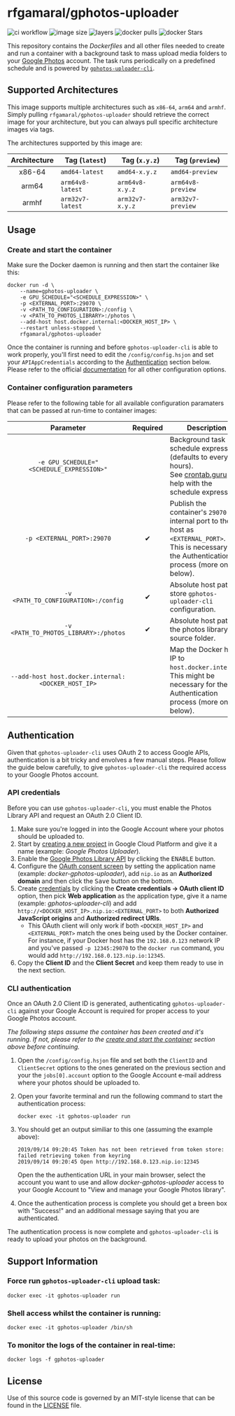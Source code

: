 # rfgamaral/gphotos-uploader

![ci workflow](https://github.com/rfgamaral/docker-gphotos-uploader/workflows/Docker%20Images%20CI/badge.svg)
![image size](https://img.shields.io/microbadger/image-size/rfgamaral/gphotos-uploader.svg)
![layers](https://img.shields.io/microbadger/layers/rfgamaral/gphotos-uploader.svg)
![docker pulls](https://img.shields.io/docker/pulls/rfgamaral/gphotos-uploader.svg)
![docker Stars](https://img.shields.io/docker/stars/rfgamaral/gphotos-uploader.svg)

This repository contains the _Dockerfiles_ and all other files needed to create and run a container with a background task to mass upload media folders to your [Google Photos](https://photos.google.com) account. The task runs periodically on a predefined schedule and is powered by [`gphotos-uploader-cli`](https://github.com/nmrshll/gphotos-uploader-cli).

## Supported Architectures

This image supports multiple architectures such as `x86-64`, `arm64` and `armhf`. Simply pulling `rfgamaral/gphotos-uploader` should retrieve the correct image for your architecture, but you can always pull specific architecture images via tags.

The architectures supported by this image are:

| Architecture | Tag (`latest`) | Tag (`x.y.z`) | Tag (`preview`) |
| :----: | --- | --- | --- |
| x86-64 | `amd64-latest` | `amd64-x.y.z` | `amd64-preview` |
| arm64 | `arm64v8-latest` | `arm64v8-x.y.z` | `arm64v8-preview` |
| armhf | `arm32v7-latest` | `arm32v7-x.y.z` | `arm32v7-preview` |

## Usage

### Create and start the container

Make sure the Docker daemon is running and then start the container like this:

```
docker run -d \
    --name=gphotos-uploader \
    -e GPU_SCHEDULE="<SCHEDULE_EXPRESSION>" \
    -p <EXTERNAL_PORT>:29070 \
    -v <PATH_TO_CONFIGURATION>:/config \
    -v <PATH_TO_PHOTOS_LIBRARY>:/photos \
    --add-host host.docker.internal:<DOCKER_HOST_IP> \
    --restart unless-stopped \
    rfgamaral/gphotos-uploader
```

Once the container is running and before `gphotos-uploader-cli` is able to work properly, you'll first need to edit the `/config/config.hsjon` and set your `APIAppCredentials` according to the [Authentication](#authentication) section below. Please refer to the official [documentation](https://github.com/nmrshll/gphotos-uploader-cli/blob/master/.docs/configuration.md) for all other configuration options.

### Container configuration parameters

Please refer to the following table for all available configuration paramaters that can be passed at run-time to container images:

| Parameter | Required | Description |
| :----: | --- | --- |
| `-e GPU_SCHEDULE="<SCHEDULE_EXPRESSION>"` | | Background task schedule expression (defaults to every 8 hours).<br>See [crontab.guru](https://crontab.guru/) for help with the schedule expression. |
| `-p <EXTERNAL_PORT>:29070` | <div align="center">✔</div> | Publish the container's `29070` internal port to the host as `<EXTERNAL_PORT>`.<br>This is necessary for the Authentication process (more on that below). |
| `-v <PATH_TO_CONFIGURATION>:/config` | <div align="center">✔</div> | Absolute host path to store `gphotos-uploader-cli` configuration. |
| `-v <PATH_TO_PHOTOS_LIBRARY>:/photos` | <div align="center">✔</div> | Absolute host path for the photos library source folder. |
| `--add-host host.docker.internal:<DOCKER_HOST_IP>` |  | Map the Docker host IP to `host.docker.internal`.<br>This might be necessary for the Authentication process (more on that below). |

## Authentication

Given that `gphotos-uploader-cli` uses OAuth 2 to access Google APIs, authentication is a bit tricky and envolves a few manual steps. Please follow the guide below carefully, to give `gphotos-uploader-cli` the required access to your Google Photos account.

### API credentials

Before you can use `gphotos-uploader-cli`, you must enable the Photos Library API and request an OAuth 2.0 Client ID.

1. Make sure you're logged in into the Google Account where your photos should be uploaded to.
2. Start by [creating a new project](https://console.cloud.google.com/projectcreate) in Google Cloud Platform and give it a name (example: _Google Photos Uploader_).
3. Enable the [Google Photos Library API](https://console.cloud.google.com/apis/library/photoslibrary.googleapis.com) by clicking the <kbd>ENABLE</kbd> button.
4. Configure the [OAuth consent screen](https://console.cloud.google.com/apis/credentials/consent) by setting the application name (example: _docker-gphotos-uploader_), add `nip.io` as an **Authorized domain** and then click the <kbd>Save</kbd> button on the bottom.
5. Create [credentials](https://console.cloud.google.com/apis/credentials) by clicking the **Create credentials → OAuth client ID** option, then pick **Web application** as the application type, give it a name (example: _gphotos-uploader-cli_) and add `http://<DOCKER_HOST_IP>.nip.io:<EXTERNAL_PORT>` to both **Authorized JavaScript origins** and **Authorized redirect URIs**.
   - This OAuth client will only work if both `<DOCKER_HOST_IP>` and `<EXTERNAL_PORT>` match the ones being used by the Docker container. For instance, if your Docker host has the `192.168.0.123` network IP and you've passed `-p 12345:29070` to the `docker run` command, you would add `http://192.168.0.123.nip.io:12345`.
6. Copy the **Client ID** and the **Client Secret** and keep them ready to use in the next section.

### CLI authentication

Once an OAuth 2.0 Client ID is generated, authenticating `gphotos-uploader-cli` against your Google Account is required for proper access to your Google Photos account.

_The following steps assume the container has been created and it's running. If not, please refer to the [create and start the container](#create-and-start-the-container) section above before continuing._

1. Open the `/config/config.hsjon` file and set both the `ClientID` and `ClientSecret` options to the ones generated on the previous section and your the `jobs[0].account` option to the Google Account e-mail address where your photos should be uploaded to.
2. Open your favorite terminal and run the following command to start the authentication process:

    ```
    docker exec -it gphotos-uploader run
    ```

3. You should get an output similiar to this one (assuming the example above):

    ```
    2019/09/14 09:20:45 Token has not been retrieved from token store: failed retrieving token from keyring
    2019/09/14 09:20:45 Open http://192.168.0.123.nip.io:12345
    ```

    Open the the authentication URL in your main browser, select the account you want to use and allow _docker-gphotos-uploader_ access to your Google Account to "View and manage your Google Photos library".
4. Once the authentication process is complete you should get a breen box with "Success!" and an additional message saying that you are authenticated.

The authentication process is now complete and `gphotos-uploader-cli` is ready to upload your photos on the background.

## Support Information

### Force run `gphotos-uploader-cli` upload task:

```
docker exec -it gphotos-uploader run
```

### Shell access whilst the container is running:

```
docker exec -it gphotos-uploader /bin/sh
```

### To monitor the logs of the container in real-time:

```
docker logs -f gphotos-uploader
```

## License

Use of this source code is governed by an MIT-style license that can be found in the [LICENSE](LICENSE) file.
